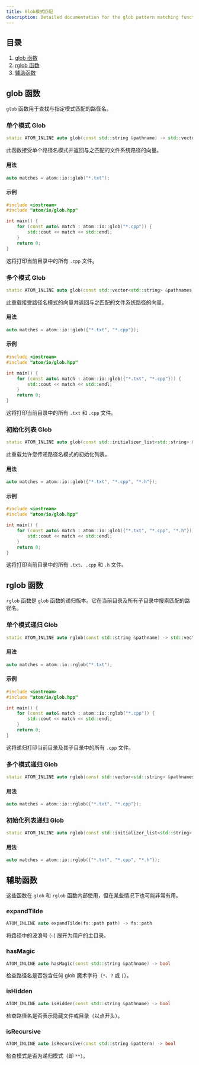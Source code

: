 ```yaml
---
title: Glob模式匹配
description: Detailed documentation for the glob pattern matching functions in the atom::io namespace, including single and multiple pattern matching, recursive matching, and helper functions for file system operations in C++.
---
```


## 目录

1. [glob 函数](#glob-函数)
2. [rglob 函数](#rglob-函数)
3. [辅助函数](#辅助函数)

## glob 函数

`glob` 函数用于查找与指定模式匹配的路径名。

### 单个模式 Glob

```cpp
static ATOM_INLINE auto glob(const std::string &pathname) -> std::vector<fs::path>
```

此函数接受单个路径名模式并返回与之匹配的文件系统路径的向量。

#### 用法

```cpp
auto matches = atom::io::glob("*.txt");
```

#### 示例

```cpp
#include <iostream>
#include "atom/io/glob.hpp"

int main() {
    for (const auto& match : atom::io::glob("*.cpp")) {
        std::cout << match << std::endl;
    }
    return 0;
}
```

这将打印当前目录中的所有 `.cpp` 文件。

### 多个模式 Glob

```cpp
static ATOM_INLINE auto glob(const std::vector<std::string> &pathnames) -> std::vector<fs::path>
```

此重载接受路径名模式的向量并返回与之匹配的文件系统路径的向量。

#### 用法

```cpp
auto matches = atom::io::glob({"*.txt", "*.cpp"});
```

#### 示例

```cpp
#include <iostream>
#include "atom/io/glob.hpp"

int main() {
    for (const auto& match : atom::io::glob({"*.txt", "*.cpp"})) {
        std::cout << match << std::endl;
    }
    return 0;
}
```

这将打印当前目录中的所有 `.txt` 和 `.cpp` 文件。

### 初始化列表 Glob

```cpp
static ATOM_INLINE auto glob(const std::initializer_list<std::string> &pathnames) -> std::vector<fs::path>
```

此重载允许您传递路径名模式的初始化列表。

#### 用法

```cpp
auto matches = atom::io::glob({"*.txt", "*.cpp", "*.h"});
```

#### 示例

```cpp
#include <iostream>
#include "atom/io/glob.hpp"

int main() {
    for (const auto& match : atom::io::glob({"*.txt", "*.cpp", "*.h"})) {
        std::cout << match << std::endl;
    }
    return 0;
}
```

这将打印当前目录中的所有 `.txt`、`.cpp` 和 `.h` 文件。

## rglob 函数

`rglob` 函数是 `glob` 函数的递归版本。它在当前目录及所有子目录中搜索匹配的路径名。

### 单个模式递归 Glob

```cpp
static ATOM_INLINE auto rglob(const std::string &pathname) -> std::vector<fs::path>
```

#### 用法

```cpp
auto matches = atom::io::rglob("*.txt");
```

#### 示例

```cpp
#include <iostream>
#include "atom/io/glob.hpp"

int main() {
    for (const auto& match : atom::io::rglob("*.cpp")) {
        std::cout << match << std::endl;
    }
    return 0;
}
```

这将递归打印当前目录及其子目录中的所有 `.cpp` 文件。

### 多个模式递归 Glob

```cpp
static ATOM_INLINE auto rglob(const std::vector<std::string> &pathnames) -> std::vector<fs::path>
```

#### 用法

```cpp
auto matches = atom::io::rglob({"*.txt", "*.cpp"});
```

### 初始化列表递归 Glob

```cpp
static ATOM_INLINE auto rglob(const std::initializer_list<std::string> &pathnames) -> std::vector<fs::path>
```

#### 用法

```cpp
auto matches = atom::io::rglob({"*.txt", "*.cpp", "*.h"});
```

## 辅助函数

这些函数在 `glob` 和 `rglob` 函数内部使用，但在某些情况下也可能非常有用。

### expandTilde

```cpp
ATOM_INLINE auto expandTilde(fs::path path) -> fs::path
```

将路径中的波浪号 (`~`) 展开为用户的主目录。

### hasMagic

```cpp
ATOM_INLINE auto hasMagic(const std::string &pathname) -> bool
```

检查路径名是否包含任何 glob 魔术字符（`*`、`?` 或 `[`）。

### isHidden

```cpp
ATOM_INLINE auto isHidden(const std::string &pathname) -> bool
```

检查路径名是否表示隐藏文件或目录（以点开头）。

### isRecursive

```cpp
ATOM_INLINE auto isRecursive(const std::string &pattern) -> bool
```

检查模式是否为递归模式（即 `**`）。
